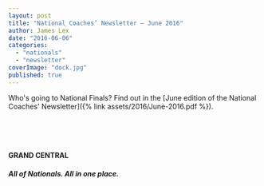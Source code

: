 ```yaml
---
layout: post
title: "National Coaches’ Newsletter – June 2016"
author: James Lex
date: "2016-06-06"
categories: 
  - "nationals"
  - "newsletter"
coverImage: "dock.jpg"
published: true
---
```


Who's going to National Finals? Find out in the [June edition of the National Coaches' Newsletter]({% link assets/2016/June-2016.pdf %}).

 

 

#### GRAND CENTRAL

##### All of Nationals. All in one place.
